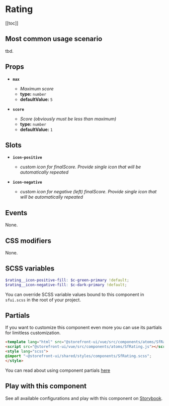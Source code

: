 # Rating

<!-- No Component description -->


[[toc]]


## Most common usage scenario

tbd.


## Props

- **`max`**
  - _Maximum score_
  - **type:** `number`
  - **defaultValue:** `5`

- **`score`**
  - _Score (obviously must be less than maximum)_
  - **type:** `number`
  - **defaultValue:** `1`


## Slots

- **`icon-positive`**
  - _custom icon for finalScore. Provide single icon that will be automatically repeated_

- **`icon-negative`**
  - _custom icon for negative (left) finalScore. Provide single icon that will be automatically repeated_


## Events

None.


## CSS modifiers

None.


## SCSS variables

```scss
$rating__icon-positive-fill: $c-green-primary !default;
$rating__icon-negative-fill: $c-dark-primary !default;
```

You can override SCSS variable values bound to this component in `sfui.scss` in the root of your project.


## Partials

If you want to customize this component even more you can use its partials for limitless customization.

```html
<template lang="html" src="@storefront-ui/vue/src/components/atoms/SfRating.html"></template>
<script src="@storefront-ui/vue/src/components/atoms/SfRating.js"></script>
<style lang="scss">
@import "~@storefront-ui/shared/styles/components/SfRating.scss";
</style>
```

You can read about using component partials [here](docs.storefrontui.io/customization)


## Play with this component

See all available configurations and play with this component on <a href="https://storybook.storefrontui.io/?path=/story/">Storybook</a>.
